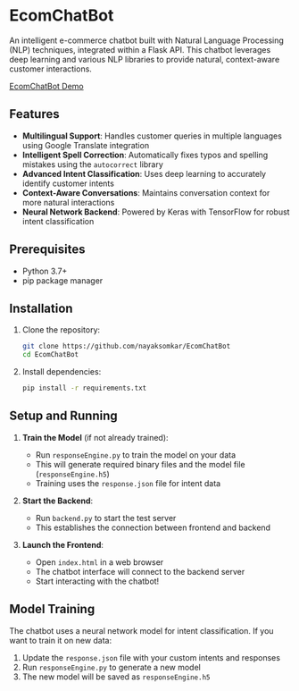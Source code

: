 # EcomChatBot

An intelligent e-commerce chatbot built with Natural Language Processing (NLP) techniques, integrated within a Flask API. This chatbot leverages deep learning and various NLP libraries to provide natural, context-aware customer interactions.

[EcomChatBot Demo](https://raw.githubusercontent.com/nayaksomkar/EcomChatBot/main/EcomChatBot.mov)

## Features

- **Multilingual Support**: Handles customer queries in multiple languages using Google Translate integration
- **Intelligent Spell Correction**: Automatically fixes typos and spelling mistakes using the `autocorrect` library
- **Advanced Intent Classification**: Uses deep learning to accurately identify customer intents
- **Context-Aware Conversations**: Maintains conversation context for more natural interactions
- **Neural Network Backend**: Powered by Keras with TensorFlow for robust intent classification

## Prerequisites

- Python 3.7+
- pip package manager

## Installation

1. Clone the repository:
   ```bash
   git clone https://github.com/nayaksomkar/EcomChatBot
   cd EcomChatBot
   ```

2. Install dependencies:
   ```bash
   pip install -r requirements.txt
   ```

## Setup and Running

1. **Train the Model** (if not already trained):
   - Run `responseEngine.py` to train the model on your data
   - This will generate required binary files and the model file (`responseEngine.h5`)
   - Training uses the `response.json` file for intent data

2. **Start the Backend**:
   - Run `backend.py` to start the test server
   - This establishes the connection between frontend and backend

3. **Launch the Frontend**:
   - Open `index.html` in a web browser
   - The chatbot interface will connect to the backend server
   - Start interacting with the chatbot!

## Model Training

The chatbot uses a neural network model for intent classification. If you want to train it on new data:
1. Update the `response.json` file with your custom intents and responses
2. Run `responseEngine.py` to generate a new model
3. The new model will be saved as `responseEngine.h5`

